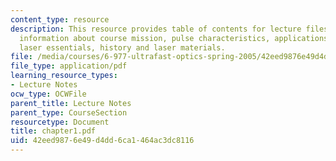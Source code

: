 ```yaml
---
content_type: resource
description: This resource provides table of contents for lecture files and provides
  information about course mission, pulse characteristics, applications, review of
  laser essentials, history and laser materials.
file: /media/courses/6-977-ultrafast-optics-spring-2005/42eed9876e49d4dd6ca1464ac3dc8116_chapter1.pdf
file_type: application/pdf
learning_resource_types:
- Lecture Notes
ocw_type: OCWFile
parent_title: Lecture Notes
parent_type: CourseSection
resourcetype: Document
title: chapter1.pdf
uid: 42eed987-6e49-d4dd-6ca1-464ac3dc8116
---
```

